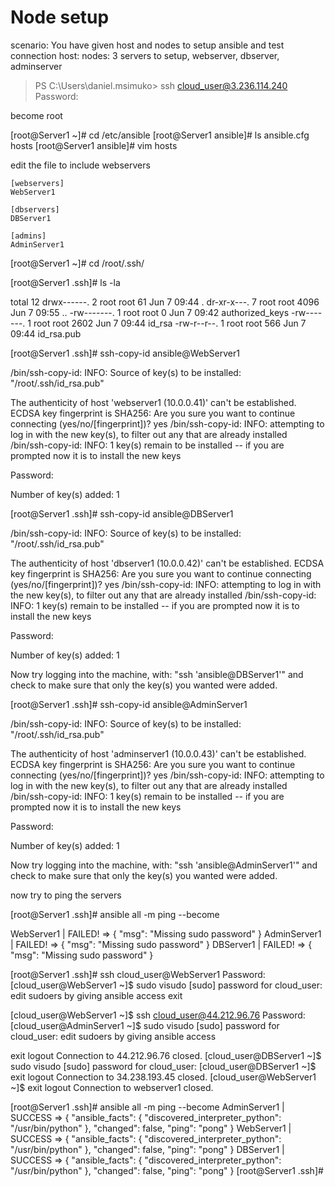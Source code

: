 # Node setup 
scenario: You have given host and nodes to setup ansible and test connection
host: 
nodes: 3 servers to setup, webserver, dbserver, adminserver 

>PS C:\Users\daniel.msimuko> ssh cloud_user@3.236.114.240
>Password:

become root 

[root@Server1 ~]# cd /etc/ansible
[root@Server1 ansible]# ls
ansible.cfg  hosts
[root@Server1 ansible]# vim hosts

edit the file to include webservers 

```
[webservers]
WebServer1

[dbservers]
DBServer1

[admins]
AdminServer1

```

[root@Server1 ~]# cd /root/.ssh/

[root@Server1 .ssh]# ls -la

total 12
drwx------. 2 root root   61 Jun  7 09:44 .
dr-xr-x---. 7 root root 4096 Jun  7 09:55 ..
-rw-------. 1 root root    0 Jun  7 09:42 authorized_keys
-rw-------. 1 root root 2602 Jun  7 09:44 id_rsa
-rw-r--r--. 1 root root  566 Jun  7 09:44 id_rsa.pub

[root@Server1 .ssh]# ssh-copy-id ansible@WebServer1

/bin/ssh-copy-id: INFO: Source of key(s) to be installed: "/root/.ssh/id_rsa.pub"

The authenticity of host 'webserver1 (10.0.0.41)' can't be established.
ECDSA key fingerprint is SHA256: 
Are you sure you want to continue connecting (yes/no/[fingerprint])? yes
/bin/ssh-copy-id: INFO: attempting to log in with the new key(s), to filter out any that are already installed
/bin/ssh-copy-id: INFO: 1 key(s) remain to be installed -- if you are prompted now it is to install the new keys

Password:

Number of key(s) added: 1

[root@Server1 .ssh]# ssh-copy-id ansible@DBServer1

/bin/ssh-copy-id: INFO: Source of key(s) to be installed: "/root/.ssh/id_rsa.pub"

The authenticity of host 'dbserver1 (10.0.0.42)' can't be established.
ECDSA key fingerprint is SHA256:
Are you sure you want to continue connecting (yes/no/[fingerprint])? yes
/bin/ssh-copy-id: INFO: attempting to log in with the new key(s), to filter out any that are already installed
/bin/ssh-copy-id: INFO: 1 key(s) remain to be installed -- if you are prompted now it is to install the new keys

Password:

Number of key(s) added: 1

Now try logging into the machine, with:   "ssh 'ansible@DBServer1'"
and check to make sure that only the key(s) you wanted were added.

[root@Server1 .ssh]# ssh-copy-id ansible@AdminServer1

/bin/ssh-copy-id: INFO: Source of key(s) to be installed: "/root/.ssh/id_rsa.pub"

The authenticity of host 'adminserver1 (10.0.0.43)' can't be established.
ECDSA key fingerprint is SHA256:
Are you sure you want to continue connecting (yes/no/[fingerprint])? yes
/bin/ssh-copy-id: INFO: attempting to log in with the new key(s), to filter out any that are already installed
/bin/ssh-copy-id: INFO: 1 key(s) remain to be installed -- if you are prompted now it is to install the new keys

Password:

Number of key(s) added: 1

Now try logging into the machine, with:   "ssh 'ansible@AdminServer1'"
and check to make sure that only the key(s) you wanted were added.

now try to ping the servers 

[root@Server1 .ssh]# ansible all -m ping --become

WebServer1 | FAILED! => {
    "msg": "Missing sudo password"
}
AdminServer1 | FAILED! => {
    "msg": "Missing sudo password"
}
DBServer1 | FAILED! => {
    "msg": "Missing sudo password"
}

[root@Server1 .ssh]# ssh cloud_user@WebServer1
Password:
[cloud_user@WebServer1 ~]$ sudo visudo
[sudo] password for cloud_user:
edit sudoers by giving ansible access 
exit 

[cloud_user@WebServer1 ~]$ ssh cloud_user@44.212.96.76
Password:
[cloud_user@AdminServer1 ~]$ sudo visudo
[sudo] password for cloud_user:
edit sudoers by giving ansible access

exit
logout
Connection to 44.212.96.76 closed.
[cloud_user@DBServer1 ~]$ sudo visudo
[sudo] password for cloud_user:
[cloud_user@DBServer1 ~]$ exit
logout
Connection to 34.238.193.45 closed.
[cloud_user@WebServer1 ~]$ exit
logout
Connection to webserver1 closed.

[root@Server1 .ssh]# ansible all -m ping --become
AdminServer1 | SUCCESS => {
    "ansible_facts": {
        "discovered_interpreter_python": "/usr/bin/python"
    },
    "changed": false,
    "ping": "pong"
}
WebServer1 | SUCCESS => {
    "ansible_facts": {
        "discovered_interpreter_python": "/usr/bin/python"
    },
    "changed": false,
    "ping": "pong"
}
DBServer1 | SUCCESS => {
    "ansible_facts": {
        "discovered_interpreter_python": "/usr/bin/python"
    },
    "changed": false,
    "ping": "pong"
}
[root@Server1 .ssh]#
